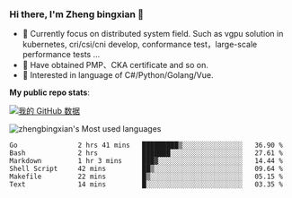 ### Hi there, I'm Zheng bingxian  👋

* 📖  Currently focus on distributed system field. Such as vgpu solution in kubernetes, cri/csi/cni develop, conformance test，large-scale performance tests ...
* 🌱  Have obtained PMP、CKA certificate and so on.
* 👯  Interested in language of C#/Python/Golang/Vue.

**My public repo stats**:

[![我的 GitHub 数据](https://github-readme-stats.vercel.app/api?username=zhengbingxian&theme=merko)]()

![zhengbingxian's Most used languages](https://github-readme-stats.vercel.app/api/top-langs/?username=zhengbingxian&layout=compact&hide_border=true&langs_count=10)

<!--START_SECTION:waka-->

```text
Go               2 hrs 41 mins   █████████▒░░░░░░░░░░░░░░░   36.90 %
Bash             2 hrs           ███████░░░░░░░░░░░░░░░░░░   27.61 %
Markdown         1 hr 3 mins     ███▓░░░░░░░░░░░░░░░░░░░░░   14.44 %
Shell Script     42 mins         ██▒░░░░░░░░░░░░░░░░░░░░░░   09.64 %
Makefile         22 mins         █▒░░░░░░░░░░░░░░░░░░░░░░░   05.15 %
Text             14 mins         █░░░░░░░░░░░░░░░░░░░░░░░░   03.35 %
```

<!--END_SECTION:waka-->
